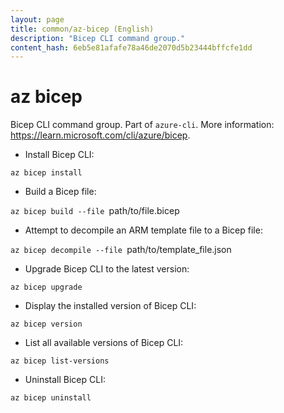 ```yaml
---
layout: page
title: common/az-bicep (English)
description: "Bicep CLI command group."
content_hash: 6eb5e81afafe78a46de2070d5b23444bffcfe1dd
---
```

# az bicep

Bicep CLI command group.
Part of `azure-cli`.
More information: <https://learn.microsoft.com/cli/azure/bicep>.

- Install Bicep CLI:

`az bicep install`

- Build a Bicep file:

`az bicep build --file `<span class="tldr-var badge badge-pill bg-dark-lm bg-white-dm text-white-lm text-dark-dm font-weight-bold">path/to/file.bicep</span>

- Attempt to decompile an ARM template file to a Bicep file:

`az bicep decompile --file `<span class="tldr-var badge badge-pill bg-dark-lm bg-white-dm text-white-lm text-dark-dm font-weight-bold">path/to/template_file.json</span>

- Upgrade Bicep CLI to the latest version:

`az bicep upgrade`

- Display the installed version of Bicep CLI:

`az bicep version`

- List all available versions of Bicep CLI:

`az bicep list-versions`

- Uninstall Bicep CLI:

`az bicep uninstall`
